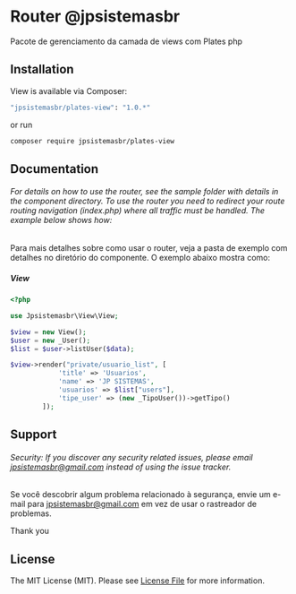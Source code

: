# Router @jpsistemasbr


Pacote de gerenciamento da camada de views com Plates php

## Installation

View is available via Composer:

```bash
"jpsistemasbr/plates-view": "1.0.*"
```

or run

```bash
composer require jpsistemasbr/plates-view
```

## Documentation

###### For details on how to use the router, see the sample folder with details in the component directory. To use the router you need to redirect your route routing navigation (index.php) where all traffic must be handled. The example below shows how:

Para mais detalhes sobre como usar o router, veja a pasta de exemplo com detalhes no diretório do componente. O exemplo abaixo mostra como:



##### View

```php
<?php

use Jpsistemasbr\View\View;

$view = new View();
$user = new _User();
$list = $user->listUser($data);

$view->render("private/usuario_list", [
            'title' => 'Usuarios',
            'name' => 'JP SISTEMAS',
            'usuarios' => $list["users"],
            'tipe_user' => (new _TipoUser())->getTipo()
        ]);

```

## Support

###### Security: If you discover any security related issues, please email jpsistemasbr@gmail.com instead of using the issue tracker.

Se você descobrir algum problema relacionado à segurança, envie um e-mail para jpsistemasbr@gmail.com em vez de usar o
rastreador de problemas.

Thank you


## License

The MIT License (MIT). Please see [License File](https://github.com/jpsistemasbr/plates-view/blob/master/LICENSE) for more
information.